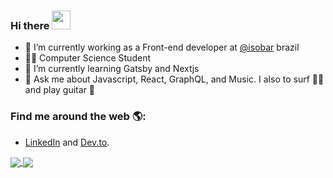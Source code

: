 ### Hi there <img src="https://raw.githubusercontent.com/iampavangandhi/iampavangandhi/master/gifs/Hi.gif" width="30px">

- 🔭 I’m currently working as a Front-end developer at [@isobar](https://www.isobar.com/br/en/) brazil
- 👩‍💻 Computer Science Student
- 🌱 I’m currently learning Gatsby and Nextjs
- 💬 Ask me about Javascript, React, GraphQL, and Music. I also to surf 🏄‍♀️ and play guitar 🎸
### Find me around the web 🌎:
- <a href="https://www.linkedin.com/in/william-queiroz/">LinkedIn</a> and <a href="https://dev.to/giselamd">Dev.to</a>.

<a href="https://github.com/GiselaMD/react-lib-components">
  <img align="center" src="https://github-readme-stats.vercel.app/api/pin?username=giselamd&repo=react-lib-components&theme=radical" />
</a>
<a href="https://github.com/GiselaMD/Hooks">
  <img align="center" src="https://github-readme-stats.vercel.app/api/pin/?username=giselamd&repo=hooks&theme=radical" />
</a>
